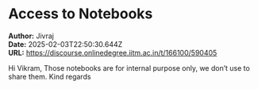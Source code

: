 # Access to Notebooks

**Author:** Jivraj  
**Date:** 2025-02-03T22:50:30.644Z  
**URL:** https://discourse.onlinedegree.iitm.ac.in/t/166100/590405

Hi Vikram,
Those notebooks are for internal purpose only, we don’t use to share them.
Kind regards

